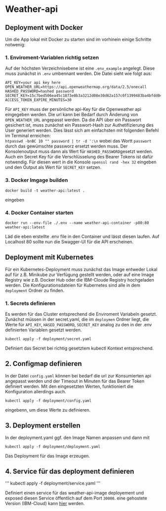 # Weather-api

## Deployment with Docker

Um die App lokal mit Docker zu starten sind im vorhinein einige Schritte notwenig:
### 1. Enviroment-Variablen richtig setzen
Auf der höchsten Verzeichnisebene ist eine `.env_example` angelegt. Diese muss zunächst in `.env` umbennant werden.
Die Datei sieht wie folgt aus:

```
API_KEY=your api key here
OPEN_WEATHER_URL=https://api.openweathermap.org/data/2.5/onecall
HASHED_PASSWORD=hashed password
SECRET_KEY=15c7bed506ea45c1073e0b3a3212d08e30d62a157c0f1399483ba4bfdd04c66e
ACCESS_TOKEN_EXPIRE_MINUTES=30
```

Für `API_KEY` muss der persönliche api-Key für die Openweather api eingegeben werden. 
Die url kann bei Bedarf durch Änderung von `OPEN_WEATHER_URL` angepasst werden.
Da die API über ein Passwort gesichert ist, muss zunächst ein Passwort-Hash zur Authetifizierung des User generiert werden. Dies lässt sich am einfachsten mit folgenden Befehl im Terminal erreichen: <br>
`htpasswd -bnBC 10 "" password | tr -d ':\n` wobei das Wortt `passwort` durch das gewümschte passworz ersetzt werden muss. Der Konsolenoutput muss dann als Wert für `HASHED_PASSWORD`gesetzt werden. 
Auch ein Secret Key für die Verschlüsselung des Bearer Tokens ist dafür notwendig. Für diesen wert in die Konsole `openssl rand -hex 32` eingeben und den Output als Wert für `SECRET_KEY` setzen. 
### 3. Docker Imgage builden
```
docker build -t weather-api:latest .
```
eingeben
### 4. Docker Container starten
```
docker run --env-file ./.env --name weather-api-container -p80:80 weather-api:latest
````
Läd die eben erstellte .env file in den Container und lässt diesen laufen.
Auf Localhost 80 sollte nun die Swagger-UI für die API erscheinen.

## Deployment mit Kubernetes
Für ein Kubernetes-Deployment muss zunächst das Image entweder Lokal auf für z.B. Minikube zur Verfügung gestellt werden, oder auf eine Image Registry wie z.B. Docker Hub oder die IBM-Cloude Registry hochgeladen werden. Die Konfigurationsdateien für Kubernetes sind alle in dem `deployment` Ordner zu finden.
### 1. Secrets definieren
 Es werden für das Cluster entsprechend die Enviroment Variabeln gesetzt. Zunächst müssen in der secret.yaml, die im `deploymen` Ordner liegt, die Werte für `API_KEY`, `HASED_PASSWORD`, `SECRET_KEY` analog zu den in der .env definierten Variablen gesetzt werden.
```
kubectl apply -f deployment/secret.yaml
```
Definiert das Secret bei richtig gesetztem kubectl Kontext entsprechend.
## 2. Configmap definieren
In der Datei `config.yaml` können bei bedarf die url zur Konsumierten api angepasst werden und der Timeout in Minuten für das Bearer Token definiert werden.
Mit den eingesetzten Werten, funktioniert die Konfiguration allerdings auch.
```
kubectl apply -f deployment/config.yaml
```
eingebenn, um diese Werte zu definieren.

## 3. Deployment erstellen
In der deployment.yaml ggf. den Image Namen anpassen und dann mit 

```
kubectl apply -f deployment/deployment.yaml 
```
Das Deployment für das Image erzeugen.

## 4. Service für das deployment definieren

'''
kubectl apply -f deployment/service.yaml
'''

Definiert einen service für das weather-api-image deployement und exposed diesen Service öffentlich auf dem Port `30000`.
eine gehostete Version (IBM-Cloud) kann [hier](http://weather-api.christopherlohse.de:30000/ "Title") werden.
